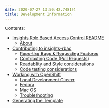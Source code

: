 ```yaml
---
date: 2020-07-27 13:50:42.748194
title: Development Information
---
```

<div id="development-information" class="section">


<div class="toctree-wrapper compound">

<span class="caption-text"> Contents: </span>

  - [Insights Role Based Access Control README](../README/)
      - [About](../README/#about)
  - [Contributing to insights-rbac](../CONTRIBUTING/)
      - [Reporting Bugs & Requesting
        Features](../CONTRIBUTING/#reporting-bugs-requesting-features)
      - [Contributing Code (Pull
        Requests)](../CONTRIBUTING/#contributing-code-pull-requests)
      - [Readability and Style
        considerations](../CONTRIBUTING/#readability-and-style-considerations)
      - [Code testing
        considerations](../CONTRIBUTING/#code-testing-considerations)
  - [Working with OpenShift](../openshift/)
      - [Local Development
        Cluster](../openshift/#local-development-cluster)
      - [Fedora](../openshift/#fedora)
      - [Mac OS](../openshift/#mac-os)
      - [Troubleshooting](../openshift/#troubleshooting)
  - [Generating the Template](../openshift/#generating-the-template)

</div>

</div>